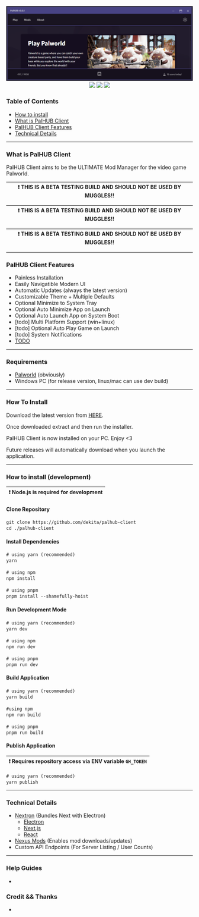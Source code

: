 <div align="center">
    <img style="max-height: 256px; width: auto;" src="resources/palhub-client-header.png" title="Main Logo" />
    <div class="row mt-3">
        <img src="https://img.shields.io/github/downloads/Dekita/palhub-client/total?style=for-the-badge&logo=github">
        <a class="mx-2" href="https://discord.gg/WyTdramBkm" target="new">
        <img src="https://img.shields.io/discord/956439276357308446?logo=discord&style=for-the-badge&logoColor=e4e4e4&label=Support%20Server"></a>
        <img src="https://img.shields.io/github/stars/Dekita/palhub-client?style=for-the-badge&logo=apache%20spark&logoColor=e4e4e4">
    </div>
</div>


### Table of Contents
- [How to install](#how-to-install) 
- [What is PalHUB Client](#what-is-palhub-client) 
- [PalHUB Client Features](#palhub-client-features) 
- [Technical Details](#technical-details)
<hr class="mt-1">


### What is PalHUB Client
PalHUB Client aims to be the ULTIMATE Mod Manager for the video game Palworld. 

| :exclamation: THIS IS A BETA TESTING BUILD AND SHOULD NOT BE USED BY MUGGLES!! |
|---|

| :exclamation: THIS IS A BETA TESTING BUILD AND SHOULD NOT BE USED BY MUGGLES!! |
|---|

| :exclamation: THIS IS A BETA TESTING BUILD AND SHOULD NOT BE USED BY MUGGLES!! |
|---|
<hr class="mt-1">


### PalHUB Client Features
- Painless Installation
- Easily Navigatible Modern UI 
- Automatic Updates (always the latest version)
- Customizable Theme + Multiple Defaults 
- Optional Minimize to System Tray
- Optional Auto Minimize App on Launch
- Optional Auto Launch App on System Boot
- [todo] Multi Platform Support (win+linux)
- [todo] Optional Auto Play Game on Launch
- [todo] System Notifications
- [TODO](/TODO.md) 
<hr class="mt-1">


### Requirements
- [Palworld](https://store.steampowered.com/app/1623730/Palworld/) (obviously)
- Windows PC (for release version, linux/mac can use dev build)
<hr class="mt-1">


### How To Install
Download the latest version from [HERE](https://github.com/Dekita/palhub-client/releases). 

Once downloaded extract and then run the installer.

PalHUB Client is now installed on your PC. Enjoy <3

Future releases will automatically download when you launch the application. 
<hr class="mt-1">


### How to install (development)
| :exclamation: Node.js is required for development |
|---|

#### Clone Repository

```
git clone https://github.com/dekita/palhub-client 
cd ./palhub-client
```

#### Install Dependencies

```
# using yarn (recommended)
yarn 

# using npm
npm install

# using pnpm
pnpm install --shamefully-hoist
```

#### Run Development Mode

```
# using yarn (recommended)
yarn dev 

# using npm
npm run dev

# using pnpm
pnpm run dev
```

#### Build Application

```
# using yarn (recommended)
yarn build 

#using npm 
npm run build

# using pnpm 
pnpm run build
```

#### Publish Application
| :exclamation: Requires repository access via ENV variable `GH_TOKEN` |
|---|
```
# using yarn (recommended)
yarn publish
```
<hr class="mt-1">


### Technical Details
- [Nextron](https://github.com/saltyshiomix/nextron) (Bundles Next with Electron)
    - [Electron](https://www.electronjs.org/)
    - [Next.js](https://nextjs.org/)
    - [React](https://react.dev/)
- [Nexus Mods](https://www.nexusmods.com/) (Enables mod downloads/updates) 
- Custom API Endpoints (For Server Listing / User Counts)
<hr class="mt-1">


### Help Guides
- 


### Credit && Thanks
- 